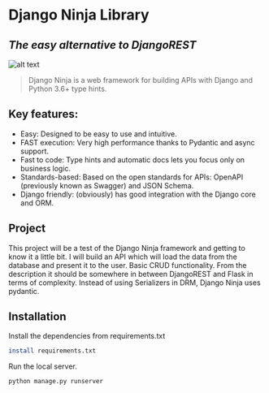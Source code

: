 # Django Ninja Library
## _The easy alternative to DjangoREST_

![alt text](https://camo.githubusercontent.com/d9ab5077aaa9a95b16eff5a0054a300ab08f50c2236c8cb59c75795bd54c12c5/68747470733a2f2f646a616e676f2d6e696e6a612e726573742d6672616d65776f726b2e636f6d2f696d672f6c6f676f2d6269672e706e67)

> Django Ninja is a web framework for building APIs with Django and Python 3.6+ type hints.

## Key features:
- Easy: Designed to be easy to use and intuitive.
- FAST execution: Very high performance thanks to Pydantic and async support.
- Fast to code: Type hints and automatic docs lets you focus only on business logic.
- Standards-based: Based on the open standards for APIs: OpenAPI (previously known as Swagger) and JSON Schema.
- Django friendly: (obviously) has good integration with the Django core and ORM.

## Project

This project will be a test of the Django Ninja framework and getting to know it a little bit. I will build an API which will load the data 
from the database and present it to the user. Basic CRUD functionality. From the description it should be somewhere in between 
DjangoREST and Flask in terms of complexity. Instead of using Serializers in DRM, Django Ninja uses pydantic. 

## Installation
Install the dependencies from requirements.txt
```sh
install requirements.txt
```
Run the local server.
```sh
python manage.py runserver
```
